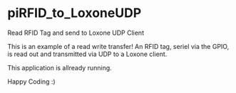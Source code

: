 # piRFID_to_LoxoneUDP
Read RFID Tag and send to Loxone UDP Client

This is an example of a read write transfer!
An RFID tag, seriel via the GPIO, is read out and transmitted via UDP to a Loxone client.

This application is allready running.

Happy Coding :)

